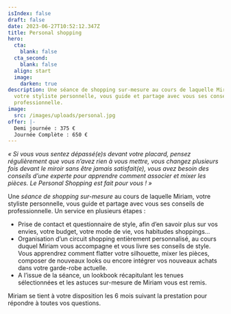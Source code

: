 ```yaml
---
isIndex: false
draft: false
date: 2023-06-27T10:52:12.347Z
title: Personal shopping
hero:
  cta:
    blank: false
  cta_second:
    blank: false
  align: start
  image:
    darken: true
description: Une séance de shopping sur-mesure au cours de laquelle Miriam,
  votre styliste personnelle, vous guide et partage avec vous ses conseils de
  professionnelle.
image:
  src: /images/uploads/personal.jpg
offer: |-
  Demi journée : 375 €
  Journée Complète : 650 €
---
```

*« Si vous vous sentez dépassé(e)s devant votre placard, pensez régulièrement que vous n’avez rien à vous mettre, vous changez plusieurs fois devant le miroir sans être jamais satisfait(e), vous avez besoin des conseils d’une experte pour apprendre comment associer et mixer les pièces. Le Personal Shopping est fait pour vous ! »*

Une *séance de shopping sur-mesure* au cours de laquelle Miriam, votre styliste personnelle, vous guide et partage avec vous ses conseils de professionnelle. Un service en plusieurs étapes :

* Prise de contact et questionnaire de style, afin d’en savoir plus sur vos envies, votre budget, votre mode de vie, vos habitudes shoppings…
* Organisation d’un circuit shopping entièrement personnalisé, au cours duquel Miriam vous accompagne et vous livre ses conseils de style. Vous apprendrez comment flatter votre silhouette, mixer les pièces, composer de nouveaux looks ou encore intégrer vos nouveaux achats dans votre garde-robe actuelle.
* A l’issue de la séance, un lookbook récapitulant les tenues sélectionnées et les astuces sur-mesure de Miriam vous est remis.

Miriam se tient à votre disposition les 6 mois suivant la prestation pour répondre à toutes vos questions.